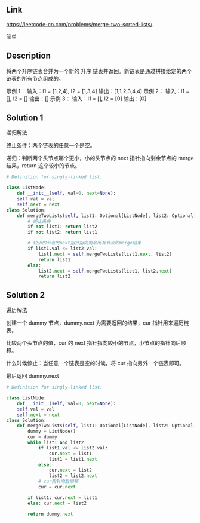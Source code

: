 ## Link

https://leetcode-cn.com/problems/merge-two-sorted-lists/

简单

## Description

将两个升序链表合并为一个新的 升序 链表并返回。新链表是通过拼接给定的两个链表的所有节点组成的。

示例 1：
输入：l1 = [1,2,4], l2 = [1,3,4]
输出：[1,1,2,3,4,4]
示例 2：
输入：l1 = [], l2 = []
输出：[]
示例 3：
输入：l1 = [], l2 = [0]
输出：[0]

## Solution 1

递归解法

终止条件：两个链表的任意一个是空。

递归：判断两个头节点哪个更小，小的头节点的 next 指针指向剩余节点的 merge 结果，return 这个较小的节点。

```python
# Definition for singly-linked list.

class ListNode:
    def __init__(self, val=0, next=None):
    self.val = val
    self.next = next
class Solution:
    def mergeTwoLists(self, list1: Optional[ListNode], list2: Optional[ListNode]) -> Optional[ListNode]:
        # 终止条件
        if not list1: return list2
        if not list2: return list1

        # 较小的节点的next指针指向剩余所有节点的merge结果
        if list1.val <= list2.val:
            list1.next = self.mergeTwoLists(list1.next, list2)
            return list1
        else:
            list2.next = self.mergeTwoLists(list1, list2.next)
            return list2
```

## Solution 2

遍历解法

创建一个 dummy 节点，dummy.next 为需要返回的结果，cur 指针用来遍历链表。

比较两个头节点的值，cur 的 next 指针指向较小的节点，小节点的指针向后顺移。

什么时候停止：当任意一个链表是空的时候，将 cur 指向另外一个链表即可。

最后返回 dummy.next

```python
# Definition for singly-linked list.

class ListNode:
    def __init__(self, val=0, next=None):
    self.val = val
    self.next = next
class Solution:
    def mergeTwoLists(self, list1: Optional[ListNode], list2: Optional[ListNode]) -> Optional[ListNode]:
        dummy = ListNode()
        cur = dummy
        while list1 and list2:
            if list1.val <= list2.val:
                cur.next = list1
                list1 = list1.next
            else:
                cur.next = list2
                list2 = list2.next
            # cur指针向后顺移
            cur = cur.next

        if list1: cur.next = list1
        else: cur.next = list2

        return dummy.next
```
